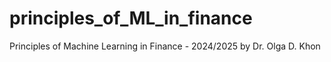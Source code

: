 # principles_of_ML_in_finance
Principles of Machine Learning in Finance - 2024/2025 by Dr. Olga D. Khon
